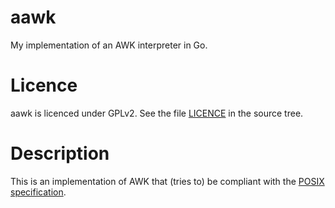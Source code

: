 # aawk

My implementation of an AWK interpreter in Go.

# Licence

aawk is licenced under GPLv2. See the file [LICENCE](https://github.com/fioriandrea/aawk/blob/master/LICENSE) in the source tree.

# Description

This is an implementation of AWK that (tries to) be compliant with the [POSIX specification](https://pubs.opengroup.org/onlinepubs/9699919799/utilities/awk.html).
